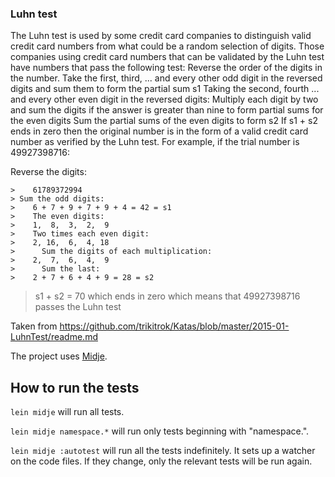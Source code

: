 ### Luhn test

The Luhn test is used by some credit card companies to distinguish valid credit card numbers from what could be a random selection of digits.
Those companies using credit card numbers that can be validated by the Luhn test have numbers that pass the following test:
Reverse the order of the digits in the number.
Take the first, third, ... and every other odd digit in the reversed digits and sum them to form the partial sum s1
Taking the second, fourth ... and every other even digit in the reversed digits:
Multiply each digit by two and sum the digits if the answer is greater than nine to form partial sums for the even digits
Sum the partial sums of the even digits to form s2
If s1 + s2 ends in zero then the original number is in the form of a valid credit card number as verified by the Luhn test.
For example, if the trial number is 49927398716:

Reverse the digits:
```
>    61789372994
> Sum the odd digits:
>    6 + 7 + 9 + 7 + 9 + 4 = 42 = s1
>    The even digits:
>    1,  8,  3,  2,  9
>    Two times each even digit:
>    2, 16,  6,  4, 18
>      Sum the digits of each multiplication:
>    2,  7,  6,  4,  9
>      Sum the last:
>    2 + 7 + 6 + 4 + 9 = 28 = s2
```

>    s1 + s2 = 70 which ends in zero which means that 49927398716 passes the Luhn test

Taken from https://github.com/trikitrok/Katas/blob/master/2015-01-LuhnTest/readme.md

The project uses [Midje](https://github.com/marick/Midje/).

## How to run the tests

`lein midje` will run all tests.

`lein midje namespace.*` will run only tests beginning with "namespace.".

`lein midje :autotest` will run all the tests indefinitely. It sets up a
watcher on the code files. If they change, only the relevant tests will be
run again.
